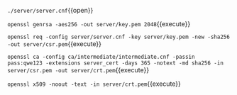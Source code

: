 `./server/server.cnf`{{open}}

`openssl genrsa -aes256 -out server/key.pem 2048`{{execute}}

`openssl req -config server/server.cnf -key server/key.pem -new -sha256 -out server/csr.pem`{{execute}}

`openssl ca -config ca/intermediate/intermediate.cnf -passin pass:qwe123 -extensions server_cert -days 365 -notext -md sha256 -in server/csr.pem -out server/crt.pem`{{execute}}

`openssl x509 -noout -text -in server/crt.pem`{{execute}}
